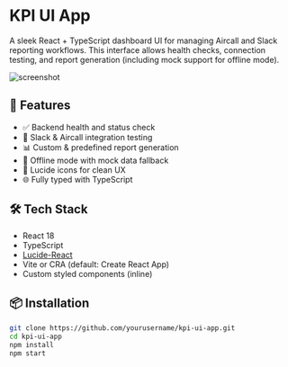 # KPI UI App

A sleek React + TypeScript dashboard UI for managing Aircall and Slack reporting workflows. This interface allows health checks, connection testing, and report generation (including mock support for offline mode).

![screenshot](./docs/screenshot.png) <!-- Optional: include a screenshot if you have one -->

## 🚀 Features

- ✅ Backend health and status check
- 📡 Slack & Aircall integration testing
- 📊 Custom & predefined report generation
- 🧪 Offline mode with mock data fallback
- 🧩 Lucide icons for clean UX
- 🌐 Fully typed with TypeScript

## 🛠 Tech Stack

- React 18
- TypeScript
- [Lucide-React](https://www.npmjs.com/package/lucide-react)
- Vite or CRA (default: Create React App)
- Custom styled components (inline)

## 📦 Installation

```bash
git clone https://github.com/yourusername/kpi-ui-app.git
cd kpi-ui-app
npm install
npm start
